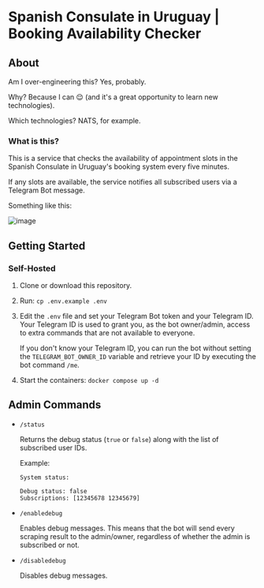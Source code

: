 # Spanish Consulate in Uruguay | Booking Availability Checker  

## About  

Am I over-engineering this? Yes, probably.  

Why? Because I can 😌 (and it's a great opportunity to learn new technologies).  

Which technologies? NATS, for example.  

### What is this?  

This is a service that checks the availability of appointment slots in the Spanish Consulate in Uruguay's booking system every five minutes.  

If any slots are available, the service notifies all subscribed users via a Telegram Bot message.  

Something like this:  

![image](https://github.com/user-attachments/assets/d81cb9cf-8999-4369-8c65-b8975c13c7da)  

## Getting Started  

### Self-Hosted  

1. Clone or download this repository.  

2. Run: `cp .env.example .env`  

3. Edit the `.env` file and set your Telegram Bot token and your Telegram ID. Your Telegram ID is used to grant you, as the bot owner/admin, access to extra commands that are not available to everyone.  

   If you don't know your Telegram ID, you can run the bot without setting the `TELEGRAM_BOT_OWNER_ID` variable and retrieve your ID by executing the bot command `/me`.  

4. Start the containers: `docker compose up -d`  

## Admin Commands  

- `/status`

  Returns the debug status (`true` or `false`) along with the list of subscribed user IDs.

  Example:

  ```
  System status:

  Debug status: false
  Subscriptions: [12345678 12345679]
  ```

- `/enabledebug`

  Enables debug messages. This means that the bot will send every scraping result to the admin/owner, regardless of whether the admin is subscribed or not.  

- `/disabledebug`

  Disables debug messages.
